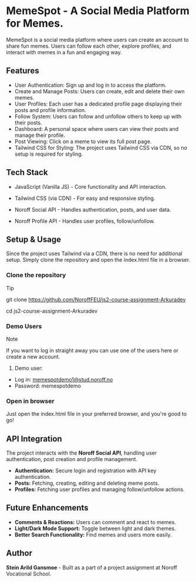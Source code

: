 # MemeSpot - A Social Media Platform for Memes.

MemeSpot is a social media platform where users can create an account to share fun memes. Users can follow each other, explore profiles, and interact
with memes in a fun and engaging way.

## Features

- User Authentication: Sign up and log in to access the platform.
- Create and Manage Posts: Users can create, edit and delete their own memes.
- User Profiles: Each user has a dedicated profile page displaying their posts and profile information.
- Follow System: Users can follow and unfollow others to keep up with their posts.
- Dashboard: A personal space where users can view their posts and manage their profile.
- Post Viewing: Click on a meme to view its full post page.
- Tailwind CSS for Styling: The project uses Tailwind CSS via CDN, so no setup is required for styling.

## Tech Stack

- JavaScript (Vanilla JS) - Core functionality and API interaction.

- Tailwind CSS (via CDN) - For easy and responsive styling.

- Noroff Social API - Handles authentication, posts, and user data.

- Noroff Profile API - Handles user profiles, follow/unfollow.

## Setup & Usage

Since the project uses Tailwind via a CDN, there is no need for additional setup. Simply clone the repository and open the index.html file in a browser.

### Clone the repository

> [!TIP]
> git clone https://github.com/NoroffFEU/js2-course-assignment-Arkuradev
>
> cd js2-course-assignment-Arkuradev

### Demo Users

> [!NOTE]
> If you want to log in straight away you can use one of the users here or create a new account.

1.  Demo user:

- Log in: memespotdemo1@stud.noroff.no
- Password: memespotdemo

### Open in browser

Just open the index.html file in your preferred browser, and you're good to go!

## API Integration

The project interacts with the **Noroff Social API**, handling user authentication, post creation and profile management.

- **Authentication:** Secure login and registration with API key authentication.
- **Posts:** Fetching, creating, editing and deleting meme posts.
- **Profiles:** Fetching user profiles and managing follow/unfollow actions.

## Future Enhancements

- **Comments & Reactions:** Users can comment and react to memes.
- **Light/Dark Mode Support:** Toggle between light and dark themes.
- **Better Search Functionality:** Find memes and users more easily.

## Author

**Stein Arild Gansmoe** - Built as a part of a project assignment at Noroff Vocational School.
